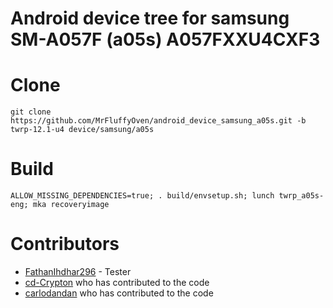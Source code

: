 # Android device tree for samsung SM-A057F (a05s) A057FXXU4CXF3

# Clone
    git clone https://github.com/MrFluffyOven/android_device_samsung_a05s.git -b twrp-12.1-u4 device/samsung/a05s

# Build
    ALLOW_MISSING_DEPENDENCIES=true; . build/envsetup.sh; lunch twrp_a05s-eng; mka recoveryimage
# Contributors
- [FathanIhdhar296](https://github.com/FathanIhdhar296) - Tester
- [cd-Crypton](https://github.com/cd-Crypton) who has contributed to the code
- [carlodandan](https://github.com/carlodandan) who has contributed to the code